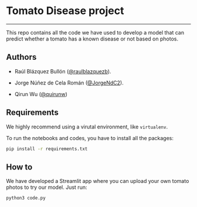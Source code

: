 # Tomato Disease project

---

This repo contains all the code we have used to develop a model that can predict whether a tomato has a known disease or not based on photos.

## Authors

* Raúl Blázquez Bullón ([@raulblazquezb](https://github.com/raulblazquezb)).

* Jorge Núñez de Cela Román ([@JorgeNdC2](https://github.com/JorgeNdC2)).

* Qirun Wu ([@quirunw](https://github.com/qirunw))

## Requirements

We highly recommend using a virutal environment, like `virtualenv`.

To run the notebooks and codes, you have to install all the packages:

```bash
pip install -r requirements.txt
```

## How to

We have developed a Streamlit app where you can upload your own tomato photos to try our model. Just run:

```bash
python3 code.py
```
